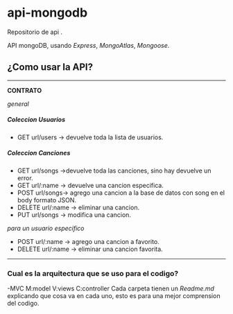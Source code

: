 # api-mongodb

 
 Repositorio de api .

API  mongoDB, usando *Express*, *MongoAtlas*, *Mongoose*.


## ¿Como usar la API?

 ---------------------------------------------------------------------
**CONTRATO**

*general*

##### Coleccion Usuarios
- GET url/users -> devuelve toda la lista de usuarios.

##### Coleccion Canciones
- GET url/songs ->devuelve toda las canciones, sino hay devuelve un error.
- GET url/:name -> devuelve una cancion especifica.
- POST url/songs-> agrego una cancion  a la base de datos con song en el body formato JSON.
- DELETE url/:name  -> eliminar una cancion.
- PUT url/songs -> modifica una cancion.
>>>>>>> 
*para un usuario especifico*
- POST url/:name -> agrego una cancion a favorito.
- DELETE url/:name -> eliminar una cancion favorita.
 ---------------------------------------------------------------------
 ### Cual es la arquitectura que se uso para el codigo?
 -MVC M:model
      V:views
      C:controller
Cada carpeta tienen un *Readme.md* explicando que cosa va en cada uno, esto es para una mejor comprension del codigo.
